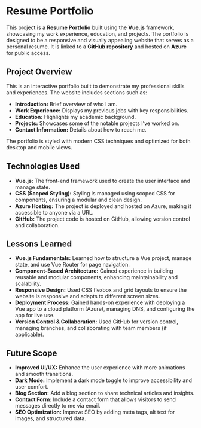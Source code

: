 # Resume Portfolio

This project is a **Resume Portfolio** built using the **Vue.js** framework, showcasing my work experience, education, and projects. The portfolio is designed to be a responsive and visually appealing website that serves as a personal resume. It is linked to a **GitHub repository** and hosted on **Azure** for public access.

## Project Overview

This is an interactive portfolio built to demonstrate my professional skills and experiences. The website includes sections such as:

- **Introduction:** Brief overview of who I am.
- **Work Experience:** Displays my previous jobs with key responsibilities.
- **Education:** Highlights my academic background.
- **Projects:** Showcases some of the notable projects I’ve worked on.
- **Contact Information:** Details about how to reach me.

The portfolio is styled with modern CSS techniques and optimized for both desktop and mobile views.

## Technologies Used

- **Vue.js:** The front-end framework used to create the user interface and manage state.
- **CSS (Scoped Styling):** Styling is managed using scoped CSS for components, ensuring a modular and clean design.
- **Azure Hosting:** The project is deployed and hosted on Azure, making it accessible to anyone via a URL.
- **GitHub:** The project code is hosted on GitHub, allowing version control and collaboration.

## Lessons Learned

- **Vue.js Fundamentals:** Learned how to structure a Vue project, manage state, and use Vue Router for page navigation.
- **Component-Based Architecture:** Gained experience in building reusable and modular components, enhancing maintainability and scalability.
- **Responsive Design:** Used CSS flexbox and grid layouts to ensure the website is responsive and adapts to different screen sizes.
- **Deployment Process:** Gained hands-on experience with deploying a Vue app to a cloud platform (Azure), managing DNS, and configuring the app for live use.
- **Version Control & Collaboration:** Used GitHub for version control, managing branches, and collaborating with team members (if applicable).

## Future Scope

- **Improved UI/UX:** Enhance the user experience with more animations and smooth transitions.
- **Dark Mode:** Implement a dark mode toggle to improve accessibility and user comfort.
- **Blog Section:** Add a blog section to share technical articles and insights.
- **Contact Form:** Include a contact form that allows visitors to send messages directly to me via email.
- **SEO Optimization:** Improve SEO by adding meta tags, alt text for images, and structured data.

